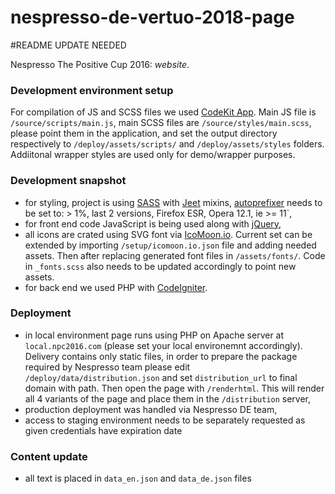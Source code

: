 # nespresso-de-vertuo-2018-page 

#README UPDATE NEEDED

Nespresso The Positive Cup 2016: *website*.
### Development environment setup
For compilation of JS and SCSS files we used [CodeKit App](https://incident57.com/codekit/). Main JS file is `/source/scripts/main.js`, main SCSS files are `/source/styles/main.scss`, please point them in the application, and set the output directory respectively to `/deploy/assets/scripts/` and `/deploy/assets/styles` folders. Addiitonal wrapper styles are used only for demo/wrapper purposes.

### Development snapshot
*	for styling, project is using [SASS](http://sass-lang.com/) with [Jeet](http://jeet.gs/) mixins, [autoprefixer](https://incident57.com/codekit/help.html#autoprefixer) needs to be set to: > 1%, last 2 versions, Firefox ESR, Opera 12.1, ie >= 11`,
*	for front end code JavaScript is being used along with [jQuery](https://jquery.com/),
*	all icons are crated using SVG font via [IcoMoon.io](https://icomoon.io/app). Current set can be extended by importing `/setup/icomoon.io.json` file and adding needed assets. Then after replacing generated font files in `/assets/fonts/`. Code in `_fonts.scss` also needs to be updated accordingly to point new assets.
*	for back end we used PHP with [CodeIgniter](https://www.codeigniter.com/).

### Deployment
*	in local environment page runs using PHP on Apache server at `local.npc2016.com` (please set your local environemnt accordingly). Delivery contains only static files, in order to prepare the package required by Nespresso team please edit `/deploy/data/distribution.json` and set `distribution_url` to final domain with path. Then open the page with `/renderhtml`. This will render all 4 variants of the page and place them in the `/distribution` server,
*	production deployment was handled via Nespresso DE team,
*	access to staging environment needs to be separately requested as given credentials have expiration date

### Content update
*	all text is placed in `data_en.json` and `data_de.json` files